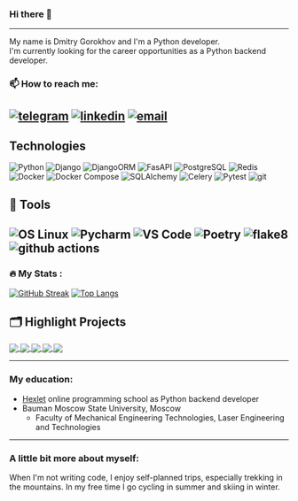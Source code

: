### Hi there 👋
---
 My name is Dmitry Gorokhov and I'm a Python developer.\
 I'm currently looking for the career opportunities as a Python backend developer. 

### 📫 How to reach me: 
[![telegram](https://img.shields.io/badge/-telegram-0088cc?style=flat&logo=telegram&logoColor=white)](https://t.me/Diman_Gor)
[![linkedin](https://img.shields.io/badge/-linkedin-0075cc?style=flat&logo=linkedin&logoColor=white)](https://www.linkedin.com/in/dmitry-gorokhov)
[![email](https://img.shields.io/badge/-Gmail-c14438?style=flat&logo=Gmail&logoColor=white)](mailto:gorokhov86@gmail.com)
---
## Technologies
  ![Python](https://img.shields.io/badge/-Python-3776AB?logo=python&logoColor=white)
  ![Django](https://img.shields.io/badge/-Django-092E20?logo=django&logoColor=white) 
  ![DjangoORM](https://img.shields.io/badge/-Django_ORM-092E20?logo=django&logoColor=white)
  ![FasAPI](https://img.shields.io/badge/FastAPI-109989?style=flat-square&logo=FastAPI&logoColor=white)
  ![PostgreSQL](https://img.shields.io/badge/-PostgreSQL-336791?logo=postgresql&logoColor=white)
  ![Redis](https://img.shields.io/badge/Redis-DD0031?style=flat-square&logo=redis&logoColor=white)  
  ![Docker](https://img.shields.io/badge/-Docker-46a2f1?style=flat-square&logo=docker&logoColor=white)
  ![Docker Compose](https://img.shields.io/badge/Docker%20Compose-2496ED?style=flat-square&logo=docker&logoColor=white)
  ![SQLAlchemy](https://img.shields.io/badge/SQLAlchemy-cc2929?style=flat-square&logo=sqlalchemy&logoColor=white)
  ![Celery](https://img.shields.io/badge/Celery-37814A?style=flat-square)
  ![Pytest](https://img.shields.io/badge/-Pytest-0A9EDC?logo=pytest&logoColor=white)
  ![git](https://img.shields.io/badge/-Git-F05032?style=flat-square&logo=git&logoColor=white)
## 🔧 Tools
  ![OS Linux](https://img.shields.io/badge/OS-Linux-informational?style=flat&logo=linux&logoColor=white&color=2bbc8a)
  ![Pycharm](https://img.shields.io/badge/Editor-PyCharm-yellow?style=flat&logo=pycharm&logoColor=green)
  ![VS Code](https://img.shields.io/badge/Editor-VS_Code-3776AB?style=flat&logo=pycharm&logoColor=green)
  ![Poetry](https://img.shields.io/badge/-Poetry-347EFB?logo=python&logoColor=white)
  ![flake8](https://img.shields.io/badge/-flake8-FFA500?logo=python&logoColor=white)
  ![github actions](https://img.shields.io/badge/-Github_Actions-2088FF?style=flat-square&logo=github-actions&logoColor=white)
---
### :fire: My Stats :

  [![GitHub Streak](https://streak-stats.demolab.com?user=DmGorokhov&theme=transparent&hide_border=true&mode=weekly&fire=FF2222&dates=2C68F6&currStreakLabel=2C68F6&currStreakNum=2C68F6)](https://git.io/streak-stats)
  [![Top Langs](https://github-readme-stats.vercel.app/api/top-langs/?username=DmGorokhov&layout=compact&theme=vision-friendly-dark)](https://github.com/anuraghazra/github-readme-stats)


<p>

  ## 🗂️ Highlight Projects
<a href="https://github.com/DmGorokhov/hexlet-friends">
  <img align="center" src="https://github-readme-stats.vercel.app/api/pin/?username=DmGorokhov&repo=Gendiff&title_color=ffffff&text_color=c9cacc&icon_color=2bbc8a&bg_color=1d1f21" />
</a> 
<a href="https://github.com/DmGorokhov/Gendiff">
  <img align="center" src="https://github-readme-stats.vercel.app/api/pin/?username=DmGorokhov&repo=Gendiff&title_color=ffffff&text_color=c9cacc&icon_color=2bbc8a&bg_color=1d1f21" />
</a> 
<a href="https://github.com/DmGorokhov/Page-analyzer">
  <img align="center" src="https://github-readme-stats.vercel.app/api/pin/?username=DmGorokhov&repo=Page-analyzer&title_color=ffffff&text_color=c9cacc&icon_color=2bbc8a&bg_color=1d1f21" />
</a>  

<a href="https://github.com/DmGorokhov/python-project-52">
  <img align="center" src="https://github-readme-stats.vercel.app/api/pin/?username=DmGorokhov&repo=python-project-52&title_color=ffffff&text_color=c9cacc&icon_color=2bbc8a&bg_color=1d1f21" />
</a> 
<a href="https://github.com/DmGorokhov/Exchangerates-Converter">
  <img align="center" src="https://github-readme-stats.vercel.app/api/pin/?username=DmGorokhov&repo=Exchangerates-Converter&title_color=ffffff&text_color=c9cacc&icon_color=2bbc8a&bg_color=1d1f21" />
</a>  

---
### My education:
-  [Hexlet](https://ru.hexlet.io/u/dmitry_gorokhov) online programming school as Python backend developer
- Bauman Moscow State University, Moscow
    - Faculty of Mechanical Engineering Technologies, Laser Engineering and Technologies
---
  ### A little bit more about myself:
  When I'm not writing code, I enjoy self-planned trips, especially trekking in the mountains. In my free time I go cycling in summer and skiing in winter.
   
</p>

